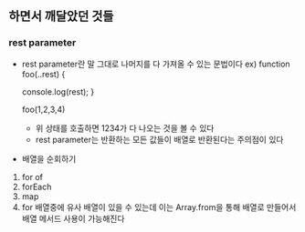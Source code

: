 ## 하면서 깨달았던 것들

### rest parameter

- rest parameter란 말 그대로 나머지를 다 가져올 수 있는 문법이다
  ex)
  function foo(..rest) {

  console.log(rest);
  }

  foo(1,2,3,4)

  - 위 상태를 호출하면 1234가 다 나오는 것을 볼 수 있다
  - rest parameter는 반환하는 모든 값들이 배열로 반환된다는 주의점이 있다

- 배열을 순회하기

1.  for of
2.  forEach
3.  map
4.  for
    배열중에 유사 배열이 있을 수 있는데 이는 Array.from을 통해 배열로 만들어서 배열 메서드 사용이 가능해진다

